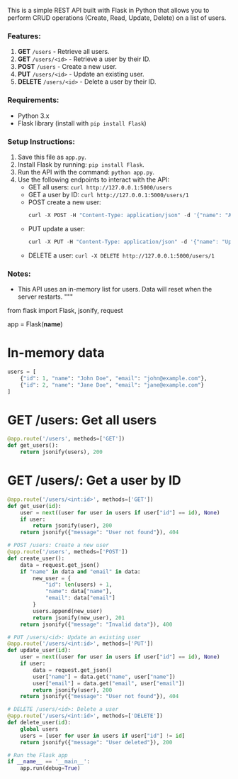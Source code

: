 
This is a simple REST API built with Flask in Python that allows you to perform CRUD operations (Create, Read, Update, Delete) on a list of users.

### Features:
1. **GET** `/users` - Retrieve all users.
2. **GET** `/users/<id>` - Retrieve a user by their ID.
3. **POST** `/users` - Create a new user.
4. **PUT** `/users/<id>` - Update an existing user.
5. **DELETE** `/users/<id>` - Delete a user by their ID.

### Requirements:
- Python 3.x
- Flask library (install with `pip install Flask`)

### Setup Instructions:
1. Save this file as `app.py`.
2. Install Flask by running: `pip install Flask`.
3. Run the API with the command: `python app.py`.
4. Use the following endpoints to interact with the API:
   - GET all users: `curl http://127.0.0.1:5000/users`
   - GET a user by ID: `curl http://127.0.0.1:5000/users/1`
   - POST create a new user: 
     ```py
     curl -X POST -H "Content-Type: application/json" -d '{"name": "Alice", "email": "alice@example.com"}' http://127.0.0.1:5000/users
     ```
   - PUT update a user: 
     ```py
     curl -X PUT -H "Content-Type: application/json" -d '{"name": "Updated Name", "email": "updated@example.com"}' http://127.0.0.1:5000/users/1
     ```
   - DELETE a user: `curl -X DELETE http://127.0.0.1:5000/users/1`

### Notes:
- This API uses an in-memory list for users. Data will reset when the server restarts.
"""

from flask import Flask, jsonify, request

app = Flask(__name__)

# In-memory data
```py
users = [
    {"id": 1, "name": "John Doe", "email": "john@example.com"},
    {"id": 2, "name": "Jane Doe", "email": "jane@example.com"}
]
```
# GET /users: Get all users
```py
@app.route('/users', methods=['GET'])
def get_users():
    return jsonify(users), 200
```

# GET /users/<id>: Get a user by ID
```py
@app.route('/users/<int:id>', methods=['GET'])
def get_user(id):
    user = next((user for user in users if user["id"] == id), None)
    if user:
        return jsonify(user), 200
    return jsonify({"message": "User not found"}), 404

# POST /users: Create a new user
@app.route('/users', methods=['POST'])
def create_user():
    data = request.get_json()
    if "name" in data and "email" in data:
        new_user = {
            "id": len(users) + 1,
            "name": data["name"],
            "email": data["email"]
        }
        users.append(new_user)
        return jsonify(new_user), 201
    return jsonify({"message": "Invalid data"}), 400

# PUT /users/<id>: Update an existing user
@app.route('/users/<int:id>', methods=['PUT'])
def update_user(id):
    user = next((user for user in users if user["id"] == id), None)
    if user:
        data = request.get_json()
        user["name"] = data.get("name", user["name"])
        user["email"] = data.get("email", user["email"])
        return jsonify(user), 200
    return jsonify({"message": "User not found"}), 404

# DELETE /users/<id>: Delete a user
@app.route('/users/<int:id>', methods=['DELETE'])
def delete_user(id):
    global users
    users = [user for user in users if user["id"] != id]
    return jsonify({"message": "User deleted"}), 200

# Run the Flask app
if __name__ == '__main__':
    app.run(debug=True)
```
